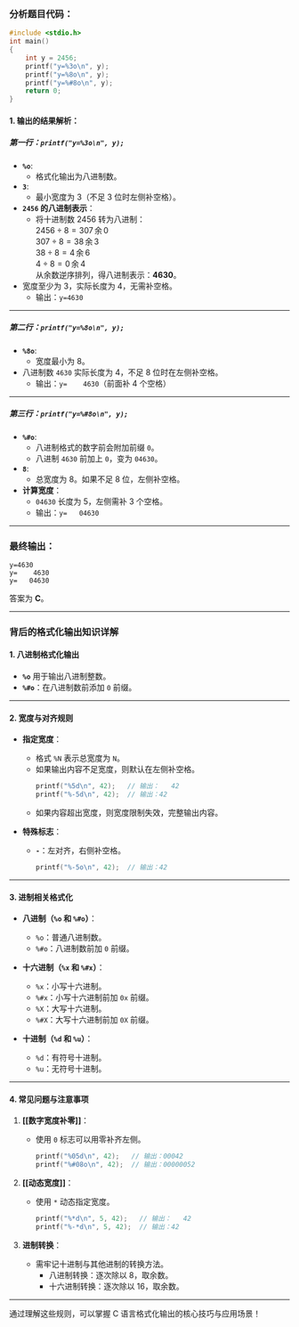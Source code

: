 ### 分析题目代码：
```c
#include <stdio.h>
int main()
{
    int y = 2456;
    printf("y=%3o\n", y);
    printf("y=%8o\n", y);
    printf("y=%#8o\n", y);
    return 0;
}
```

#### **1. 输出的结果解析：**
##### 第一行：`printf("y=%3o\n", y);`
- **`%o`**:  
  - 格式化输出为八进制数。
- **`3`**:  
  - 最小宽度为 3（不足 3 位时左侧补空格）。
- **`2456` 的八进制表示**：  
  - 将十进制数 2456 转为八进制：  
    $2456 \div 8 = 307 \, \text{余} \, 0$  
    $307 \div 8 = 38 \, \text{余} \, 3$  
    $38 \div 8 = 4 \, \text{余} \, 6$  
    $4 \div 8 = 0 \, \text{余} \, 4$  
    从余数逆序排列，得八进制表示：**4630**。
- 宽度至少为 3，实际长度为 4，无需补空格。  
  - 输出：`y=4630`

---

##### 第二行：`printf("y=%8o\n", y);`
- **`%8o`**:
  - 宽度最小为 8。
- 八进制数 `4630` 实际长度为 4，不足 8 位时在左侧补空格。
  - 输出：`y=    4630`（前面补 4 个空格）

---

##### 第三行：`printf("y=%#8o\n", y);`
- **`%#o`**:
  - 八进制格式的数字前会附加前缀 `0`。
  - 八进制 `4630` 前加上 `0`，变为 `04630`。
- **`8`**:
  - 总宽度为 8。如果不足 8 位，左侧补空格。
- **计算宽度**：
  - `04630` 长度为 5，左侧需补 3 个空格。
  - 输出：`y=   04630`

---

### **最终输出：**
```
y=4630
y=    4630
y=   04630
```

答案为 **C**。

---

### **背后的格式化输出知识详解**

#### **1. 八进制格式化输出**
- **`%o`** 用于输出八进制整数。
- **`%#o`**：在八进制数前添加 `0` 前缀。

---

#### **2. 宽度与对齐规则**
- **指定宽度**：
  - 格式 `%N` 表示总宽度为 `N`。
  - 如果输出内容不足宽度，则默认在左侧补空格。
    ```c
    printf("%5d\n", 42);   // 输出：   42
    printf("%-5d\n", 42);  // 输出：42   
    ```
  - 如果内容超出宽度，则宽度限制失效，完整输出内容。

- **特殊标志**：
  - **`-`**：左对齐，右侧补空格。
    ```c
    printf("%-5o\n", 42);  // 输出：42   
    ```

---

#### **3. 进制相关格式化**
- **八进制（`%o` 和 `%#o`）**：
  - `%o`：普通八进制数。
  - `%#o`：八进制数前加 `0` 前缀。

- **十六进制（`%x` 和 `%#x`）**：
  - `%x`：小写十六进制。
  - `%#x`：小写十六进制前加 `0x` 前缀。
  - `%X`：大写十六进制。
  - `%#X`：大写十六进制前加 `0X` 前缀。

- **十进制（`%d` 和 `%u`）**：
  - `%d`：有符号十进制。
  - `%u`：无符号十进制。

---

#### **4. 常见问题与注意事项**
1. **[[数字宽度补零]]**：
   - 使用 `0` 标志可以用零补齐左侧。
     ```c
     printf("%05d\n", 42);   // 输出：00042
     printf("%#08o\n", 42);  // 输出：00000052
     ```

2. **[[动态宽度]]**：
   - 使用 `*` 动态指定宽度。
     ```c
     printf("%*d\n", 5, 42);   // 输出：   42
     printf("%-*d\n", 5, 42);  // 输出：42   
     ```

3. **进制转换**：
   - 需牢记十进制与其他进制的转换方法。
     - 八进制转换：逐次除以 8，取余数。
     - 十六进制转换：逐次除以 16，取余数。

---

通过理解这些规则，可以掌握 C 语言格式化输出的核心技巧与应用场景！